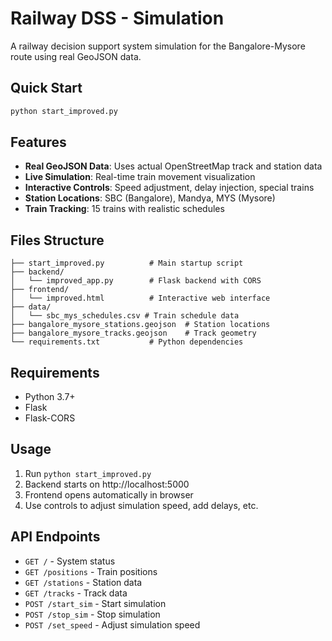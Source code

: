 # Railway DSS - Simulation

A railway decision support system simulation for the Bangalore-Mysore route using real GeoJSON data.

## Quick Start

```bash
python start_improved.py
```

## Features

- **Real GeoJSON Data**: Uses actual OpenStreetMap track and station data
- **Live Simulation**: Real-time train movement visualization
- **Interactive Controls**: Speed adjustment, delay injection, special trains
- **Station Locations**: SBC (Bangalore), Mandya, MYS (Mysore)
- **Train Tracking**: 15 trains with realistic schedules

## Files Structure

```
├── start_improved.py          # Main startup script
├── backend/
│   └── improved_app.py        # Flask backend with CORS
├── frontend/
│   └── improved.html          # Interactive web interface
├── data/
│   └── sbc_mys_schedules.csv # Train schedule data
├── bangalore_mysore_stations.geojson  # Station locations
├── bangalore_mysore_tracks.geojson    # Track geometry
└── requirements.txt           # Python dependencies
```

## Requirements

- Python 3.7+
- Flask
- Flask-CORS

## Usage

1. Run `python start_improved.py`
2. Backend starts on http://localhost:5000
3. Frontend opens automatically in browser
4. Use controls to adjust simulation speed, add delays, etc.

## API Endpoints

- `GET /` - System status
- `GET /positions` - Train positions
- `GET /stations` - Station data
- `GET /tracks` - Track data
- `POST /start_sim` - Start simulation
- `POST /stop_sim` - Stop simulation
- `POST /set_speed` - Adjust simulation speed